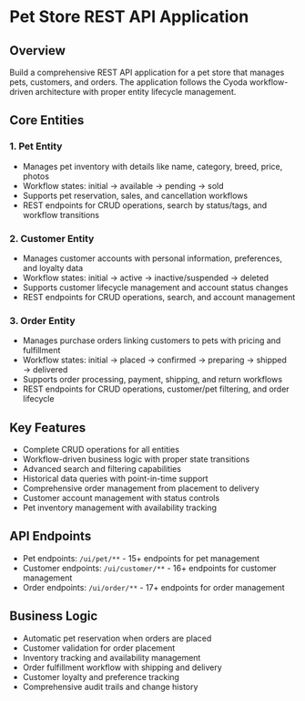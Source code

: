 # Pet Store REST API Application

## Overview
Build a comprehensive REST API application for a pet store that manages pets, customers, and orders. The application follows the Cyoda workflow-driven architecture with proper entity lifecycle management.

## Core Entities

### 1. Pet Entity
- Manages pet inventory with details like name, category, breed, price, photos
- Workflow states: initial → available → pending → sold
- Supports pet reservation, sales, and cancellation workflows
- REST endpoints for CRUD operations, search by status/tags, and workflow transitions

### 2. Customer Entity
- Manages customer accounts with personal information, preferences, and loyalty data
- Workflow states: initial → active → inactive/suspended → deleted
- Supports customer lifecycle management and account status changes
- REST endpoints for CRUD operations, search, and account management

### 3. Order Entity
- Manages purchase orders linking customers to pets with pricing and fulfillment
- Workflow states: initial → placed → confirmed → preparing → shipped → delivered
- Supports order processing, payment, shipping, and return workflows
- REST endpoints for CRUD operations, customer/pet filtering, and order lifecycle

## Key Features
- Complete CRUD operations for all entities
- Workflow-driven business logic with proper state transitions
- Advanced search and filtering capabilities
- Historical data queries with point-in-time support
- Comprehensive order management from placement to delivery
- Customer account management with status controls
- Pet inventory management with availability tracking

## API Endpoints
- Pet endpoints: `/ui/pet/**` - 15+ endpoints for pet management
- Customer endpoints: `/ui/customer/**` - 16+ endpoints for customer management
- Order endpoints: `/ui/order/**` - 17+ endpoints for order management

## Business Logic
- Automatic pet reservation when orders are placed
- Customer validation for order placement
- Inventory tracking and availability management
- Order fulfillment workflow with shipping and delivery
- Customer loyalty and preference tracking
- Comprehensive audit trails and change history